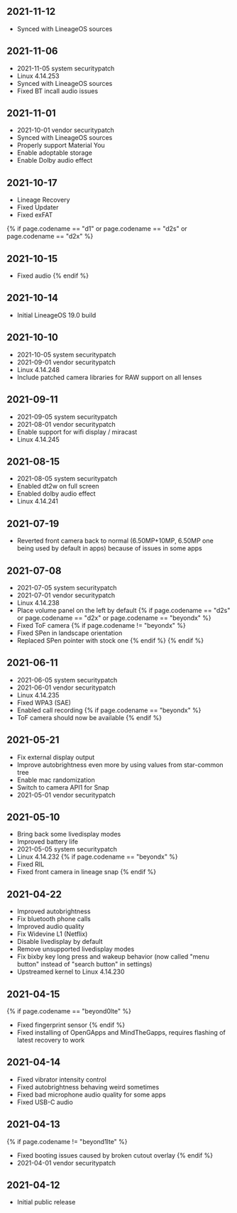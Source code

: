 ## 2021-11-12
- Synced with LineageOS sources

## 2021-11-06
- 2021-11-05 system securitypatch
- Linux 4.14.253
- Synced with LineageOS sources
- Fixed BT incall audio issues

## 2021-11-01
- 2021-10-01 vendor securitypatch
- Synced with LineageOS sources
- Properly support Material You
- Enable adoptable storage
- Enable Dolby audio effect

## 2021-10-17
- Lineage Recovery
- Fixed Updater
- Fixed exFAT

{% if page.codename == "d1" or page.codename == "d2s" or page.codename == "d2x" %}
## 2021-10-15
- Fixed audio
{% endif %}

## 2021-10-14
- Initial LineageOS 19.0 build

## 2021-10-10
- 2021-10-05 system securitypatch
- 2021-09-01 vendor securitypatch
- Linux 4.14.248
- Include patched camera libraries for RAW support on all lenses

## 2021-09-11
- 2021-09-05 system securitypatch
- 2021-08-01 vendor securitypatch
- Enable support for wifi display / miracast
- Linux 4.14.245

## 2021-08-15
- 2021-08-05 system securitypatch
- Enabled dt2w on full screen
- Enabled dolby audio effect
- Linux 4.14.241

## 2021-07-19
- Reverted front camera back to normal (6.50MP+10MP, 6.50MP one being used by default in apps)
  because of issues in some apps

## 2021-07-08
- 2021-07-05 system securitypatch
- 2021-07-01 vendor securitypatch
- Linux 4.14.238
- Place volume panel on the left by default
{% if page.codename == "d2s" or page.codename == "d2x" or page.codename == "beyondx" %}
- Fixed ToF camera
{% if page.codename != "beyondx" %}
- Fixed SPen in landscape orientation
- Replaced SPen pointer with stock one
{% endif %}
{% endif %}

## 2021-06-11
- 2021-06-05 system securitypatch
- 2021-06-01 vendor securitypatch
- Linux 4.14.235
- Fixed WPA3 (SAE)
- Enabled call recording
{% if page.codename == "beyondx" %}
- ToF camera should now be available
{% endif %}

## 2021-05-21
- Fix external display output
- Improve autobrightness even more by using values from star-common tree
- Enable mac randomization
- Switch to camera API1 for Snap
- 2021-05-01 vendor securitypatch

## 2021-05-10
- Bring back some livedisplay modes
- Improved battery life
- 2021-05-05 system securitypatch
- Linux 4.14.232
{% if page.codename == "beyondx" %}
- Fixed RIL
- Fixed front camera in lineage snap
{% endif %}


## 2021-04-22
- Improved autobrightness
- Fix bluetooth phone calls
- Improved audio quality
- Fix Widevine L1 (Netflix)
- Disable livedisplay by default
- Remove unsupported livedisplay modes
- Fix bixby key long press and wakeup behavior (now called "menu button" instead of "search button" in settings)
- Upstreamed kernel to Linux 4.14.230

## 2021-04-15
{% if page.codename == "beyond0lte" %}
- Fixed fingerprint sensor
{% endif %}
- Fixed installing of OpenGApps and MindTheGapps, requires flashing of latest recovery to work

## 2021-04-14
- Fixed vibrator intensity control
- Fixed autobrightness behaving weird sometimes
- Fixed bad microphone audio quality for some apps
- Fixed USB-C audio

## 2021-04-13
{% if page.codename != "beyond1lte" %}
- Fixed booting issues caused by broken cutout overlay
{% endif %}
- 2021-04-01 vendor securitypatch

## 2021-04-12
- Initial public release
